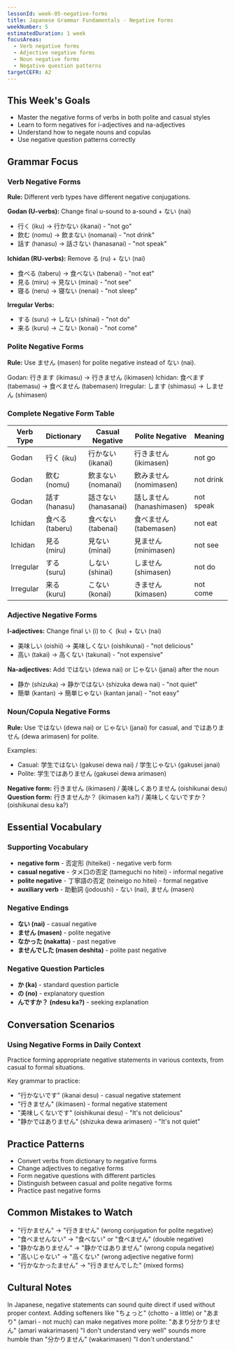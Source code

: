 ```yaml
---
lessonId: week-05-negative-forms
title: Japanese Grammar Fundamentals - Negative Forms
weekNumber: 5
estimatedDuration: 1 week
focusAreas:
  - Verb negative forms
  - Adjective negative forms
  - Noun negative forms
  - Negative question patterns
targetCEFR: A2
---
```


## This Week's Goals

- Master the negative forms of verbs in both polite and casual styles
- Learn to form negatives for i-adjectives and na-adjectives
- Understand how to negate nouns and copulas
- Use negative question patterns correctly

## Grammar Focus

### Verb Negative Forms

**Rule:** Different verb types have different negative conjugations.

**Godan (U-verbs):** Change final u-sound to a-sound + ない (nai)
- 行く (iku) → 行かない (ikanai) - "not go"
- 飲む (nomu) → 飲まない (nomanai) - "not drink"
- 話す (hanasu) → 話さない (hanasanai) - "not speak"

**Ichidan (RU-verbs):** Remove る (ru) + ない (nai)
- 食べる (taberu) → 食べない (tabenai) - "not eat"
- 見る (miru) → 見ない (minai) - "not see"
- 寝る (neru) → 寝ない (nenai) - "not sleep"

**Irregular Verbs:**
- する (suru) → しない (shinai) - "not do"
- 来る (kuru) → こない (konai) - "not come"

### Polite Negative Forms

**Rule:** Use ません (masen) for polite negative instead of ない (nai).

Godan: 行きます (ikimasu) → 行きません (ikimasen)
Ichidan: 食べます (tabemasu) → 食べません (tabemasen)
Irregular: します (shimasu) → しません (shimasen)

### Complete Negative Form Table

| Verb Type | Dictionary | Casual Negative | Polite Negative | Meaning |
|-----------|------------|-----------------|-----------------|---------|
| Godan | 行く (iku) | 行かない (ikanai) | 行きません (ikimasen) | not go |
| Godan | 飲む (nomu) | 飲まない (nomanai) | 飲みません (nomimasen) | not drink |
| Godan | 話す (hanasu) | 話さない (hanasanai) | 話しません (hanashimasen) | not speak |
| Ichidan | 食べる (taberu) | 食べない (tabenai) | 食べません (tabemasen) | not eat |
| Ichidan | 見る (miru) | 見ない (minai) | 見ません (minimasen) | not see |
| Irregular | する (suru) | しない (shinai) | しません (shimasen) | not do |
| Irregular | 来る (kuru) | こない (konai) | きません (kimasen) | not come |

### Adjective Negative Forms

**I-adjectives:** Change final い (i) to く (ku) + ない (nai)
- 美味しい (oishii) → 美味しくない (oishikunai) - "not delicious"
- 高い (takai) → 高くない (takunai) - "not expensive"

**Na-adjectives:** Add ではない (dewa nai) or じゃない (janai) after the noun
- 静か (shizuka) → 静かではない (shizuka dewa nai) - "not quiet"
- 簡単 (kantan) → 簡単じゃない (kantan janai) - "not easy"

### Noun/Copula Negative Forms

**Rule:** Use ではない (dewa nai) or じゃない (janai) for casual, and ではありません (dewa arimasen) for polite.

Examples:
- Casual: 学生ではない (gakusei dewa nai) / 学生じゃない (gakusei janai)
- Polite: 学生ではありません (gakusei dewa arimasen)

**Negative form:** 行きません (ikimasen) / 美味しくありません (oishikunai desu)
**Question form:** 行きませんか？ (ikimasen ka?) / 美味しくないですか？ (oishikunai desu ka?)

## Essential Vocabulary

### Supporting Vocabulary
- **negative form** - 否定形 (hiteikei) - negative verb form
- **casual negative** - タメ口の否定 (tameguchi no hitei) - informal negative
- **polite negative** - 丁寧語の否定 (teineigo no hitei) - formal negative
- **auxiliary verb** - 助動詞 (jodoushi) - ない (nai), ません (masen)

### Negative Endings
- **ない (nai)** - casual negative
- **ません (masen)** - polite negative
- **なかった (nakatta)** - past negative
- **ませんでした (masen deshita)** - polite past negative

### Negative Question Particles
- **か (ka)** - standard question particle
- **の (no)** - explanatory question
- **んですか？ (ndesu ka?)** - seeking explanation

## Conversation Scenarios

### Using Negative Forms in Daily Context

Practice forming appropriate negative statements in various contexts, from casual to formal situations.

Key grammar to practice:
- "行かないです" (ikanai desu) - casual negative statement
- "行きません" (ikimasen) - formal negative statement
- "美味しくないです" (oishikunai desu) - "It's not delicious"
- "静かではありません" (shizuka dewa arimasen) - "It's not quiet"

## Practice Patterns

- Convert verbs from dictionary to negative forms
- Change adjectives to negative forms
- Form negative questions with different particles
- Distinguish between casual and polite negative forms
- Practice past negative forms

## Common Mistakes to Watch

- "行かません" → "行きません" (wrong conjugation for polite negative)
- "食べませんない" → "食べない" or "食べません" (double negative)
- "静かなありません" → "静かではありません" (wrong copula negative)
- "高いじゃない" → "高くない" (wrong adjective negative form)
- "行かなかったません" → "行きませんでした" (mixed forms)

## Cultural Notes

In Japanese, negative statements can sound quite direct if used without proper context. Adding softeners like "ちょっと" (chotto - a little) or "あまり" (amari - not much) can make negatives more polite: "あまり分かりません" (amari wakarimasen) "I don't understand very well" sounds more humble than "分かりません" (wakarimasen) "I don't understand."